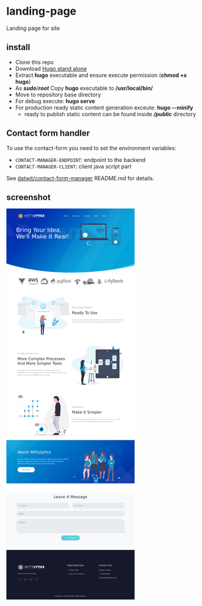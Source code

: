 # landing-page
Landing page for site

## install
- Clone this repo
- Download [Hugo stand alone](https://github.com/gohugoio/hugo/releases/download/v0.62.2/hugo_extended_0.62.2_Linux-64bit.tar.gz)
- Extract **hugo** executable and ensure execute permission (**chmod +x hugo**)
- As ***sudo***/***root*** Copy **hugo** executable to **/usr/local/bin/** 
- Move to repository base directory
- For debug execute: **hugo serve**
- For production ready static content generation exceute: **hugo --minify**
    - ready to publish static content can be found inside ***/public*** directory 

## Contact form handler

To use the contact-form you need to set the environment variables:

- `CONTACT-MANAGER-ENDPOINT`: endpoint to the backend
- `CONTACT-MANAGER-CLIENT`: client java script part

See [datwit/contact-form-manager](https://github.com/datwit/contact-form-manager/blob/master/README.md) README.md for details.

## screenshot

![](site.png)
